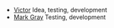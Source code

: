 - [Victor](https://github.com/zenwarr) Idea, testing, development
- [Mark Gray](https://github.com/markgraydev) Testing, development
